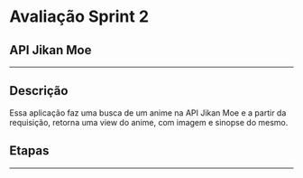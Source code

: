 # Avaliação Sprint 2
## API Jikan Moe

---
##  Descrição 

Essa aplicação faz uma busca de um anime na API Jikan Moe e a partir da requisição, retorna uma view do anime, com imagem e sinopse do mesmo.

## Etapas


---

